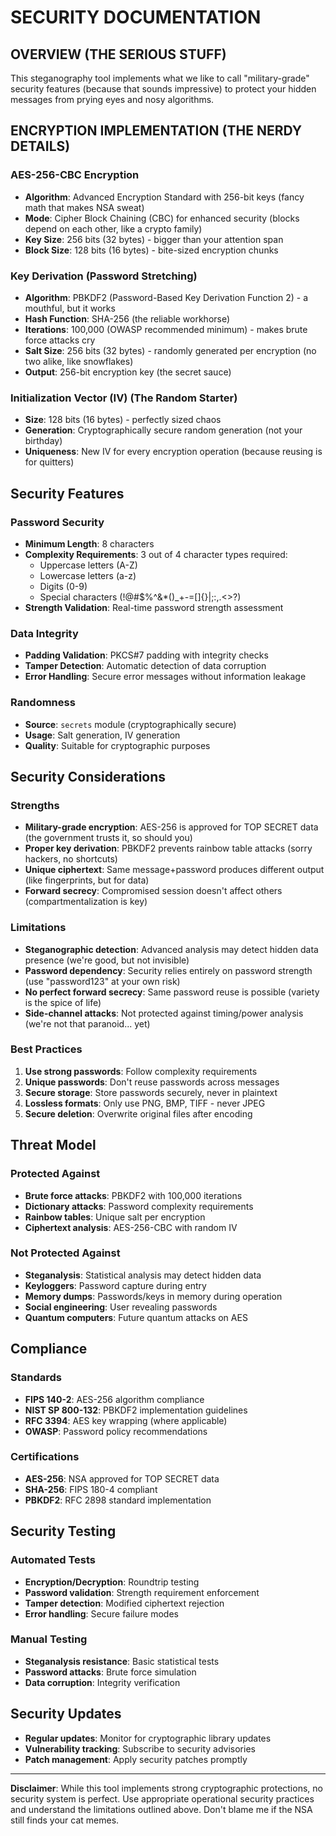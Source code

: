 # SECURITY DOCUMENTATION

## OVERVIEW (THE SERIOUS STUFF)

This steganography tool implements what we like to call "military-grade" security features (because that sounds impressive) to protect your hidden messages from prying eyes and nosy algorithms.

## ENCRYPTION IMPLEMENTATION (THE NERDY DETAILS)

### AES-256-CBC Encryption
- **Algorithm**: Advanced Encryption Standard with 256-bit keys (fancy math that makes NSA sweat)
- **Mode**: Cipher Block Chaining (CBC) for enhanced security (blocks depend on each other, like a crypto family)
- **Key Size**: 256 bits (32 bytes) - bigger than your attention span
- **Block Size**: 128 bits (16 bytes) - bite-sized encryption chunks

### Key Derivation (Password Stretching)
- **Algorithm**: PBKDF2 (Password-Based Key Derivation Function 2) - a mouthful, but it works
- **Hash Function**: SHA-256 (the reliable workhorse)
- **Iterations**: 100,000 (OWASP recommended minimum) - makes brute force attacks cry
- **Salt Size**: 256 bits (32 bytes) - randomly generated per encryption (no two alike, like snowflakes)
- **Output**: 256-bit encryption key (the secret sauce)

### Initialization Vector (IV) (The Random Starter)
- **Size**: 128 bits (16 bytes) - perfectly sized chaos
- **Generation**: Cryptographically secure random generation (not your birthday)
- **Uniqueness**: New IV for every encryption operation (because reusing is for quitters)

## Security Features

### Password Security
- **Minimum Length**: 8 characters
- **Complexity Requirements**: 3 out of 4 character types required:
  - Uppercase letters (A-Z)
  - Lowercase letters (a-z)
  - Digits (0-9)
  - Special characters (!@#$%^&*()_+-=[]{}|;:,.<>?)
- **Strength Validation**: Real-time password strength assessment

### Data Integrity
- **Padding Validation**: PKCS#7 padding with integrity checks
- **Tamper Detection**: Automatic detection of data corruption
- **Error Handling**: Secure error messages without information leakage

### Randomness
- **Source**: `secrets` module (cryptographically secure)
- **Usage**: Salt generation, IV generation
- **Quality**: Suitable for cryptographic purposes

## Security Considerations

### Strengths
- **Military-grade encryption**: AES-256 is approved for TOP SECRET data (the government trusts it, so should you)
- **Proper key derivation**: PBKDF2 prevents rainbow table attacks (sorry hackers, no shortcuts)
- **Unique ciphertext**: Same message+password produces different output (like fingerprints, but for data)
- **Forward secrecy**: Compromised session doesn't affect others (compartmentalization is key)

### Limitations
- **Steganographic detection**: Advanced analysis may detect hidden data presence (we're good, but not invisible)
- **Password dependency**: Security relies entirely on password strength (use "password123" at your own risk)
- **No perfect forward secrecy**: Same password reuse is possible (variety is the spice of life)
- **Side-channel attacks**: Not protected against timing/power analysis (we're not that paranoid... yet)

### Best Practices
1. **Use strong passwords**: Follow complexity requirements
2. **Unique passwords**: Don't reuse passwords across messages
3. **Secure storage**: Store passwords securely, never in plaintext
4. **Lossless formats**: Only use PNG, BMP, TIFF - never JPEG
5. **Secure deletion**: Overwrite original files after encoding

## Threat Model

### Protected Against
- **Brute force attacks**: PBKDF2 with 100,000 iterations
- **Dictionary attacks**: Password complexity requirements
- **Rainbow tables**: Unique salt per encryption
- **Ciphertext analysis**: AES-256-CBC with random IV

### Not Protected Against
- **Steganalysis**: Statistical analysis may detect hidden data
- **Keyloggers**: Password capture during entry
- **Memory dumps**: Passwords/keys in memory during operation
- **Social engineering**: User revealing passwords
- **Quantum computers**: Future quantum attacks on AES

## Compliance

### Standards
- **FIPS 140-2**: AES-256 algorithm compliance
- **NIST SP 800-132**: PBKDF2 implementation guidelines
- **RFC 3394**: AES key wrapping (where applicable)
- **OWASP**: Password policy recommendations

### Certifications
- **AES-256**: NSA approved for TOP SECRET data
- **SHA-256**: FIPS 180-4 compliant
- **PBKDF2**: RFC 2898 standard implementation

## Security Testing

### Automated Tests
- **Encryption/Decryption**: Roundtrip testing
- **Password validation**: Strength requirement enforcement
- **Tamper detection**: Modified ciphertext rejection
- **Error handling**: Secure failure modes

### Manual Testing
- **Steganalysis resistance**: Basic statistical tests
- **Password attacks**: Brute force simulation
- **Data corruption**: Integrity verification

## Security Updates

- **Regular updates**: Monitor for cryptographic library updates
- **Vulnerability tracking**: Subscribe to security advisories
- **Patch management**: Apply security patches promptly

---

**Disclaimer**: While this tool implements strong cryptographic protections, no security system is perfect. Use appropriate operational security practices and understand the limitations outlined above. Don't blame me if the NSA still finds your cat memes.

